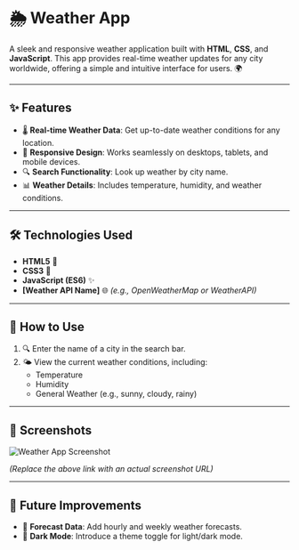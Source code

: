 # 🌦️ Weather App

A sleek and responsive weather application built with **HTML**, **CSS**, and **JavaScript**. This app provides real-time weather updates for any city worldwide, offering a simple and intuitive interface for users. 🌍

---

## ✨ Features
- 🌡️ **Real-time Weather Data**: Get up-to-date weather conditions for any location.
- 🎨 **Responsive Design**: Works seamlessly on desktops, tablets, and mobile devices.
- 🔍 **Search Functionality**: Look up weather by city name.
- 📊 **Weather Details**: Includes temperature, humidity, and weather conditions.

---

## 🛠️ Technologies Used
- **HTML5** 🧩
- **CSS3** 🎨
- **JavaScript (ES6)** ✨
- **[Weather API Name]** 🌐 *(e.g., OpenWeatherMap or WeatherAPI)*

---

## 🚀 How to Use
1. 🔍 Enter the name of a city in the search bar.
2. 🌤️ View the current weather conditions, including:
   - Temperature
   - Humidity
   - General Weather (e.g., sunny, cloudy, rainy)

---

## 📸 Screenshots
![Weather App Screenshot](https://imgur.com/a/HRsQ9SG")

*(Replace the above link with an actual screenshot URL)*

---

## 🔮 Future Improvements
- 📅 **Forecast Data**: Add hourly and weekly weather forecasts.
- 🌙 **Dark Mode**: Introduce a theme toggle for light/dark mode.




